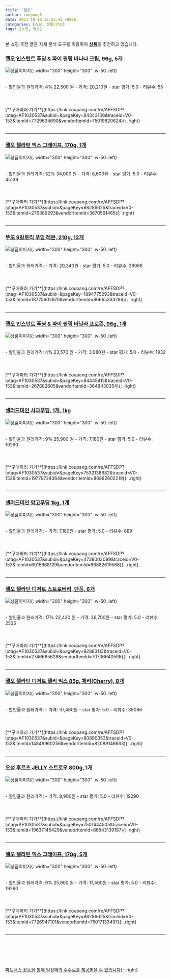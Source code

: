 ```yaml
---
title: "젤로"
author: coupang6
date: 2023-10-16 12:51:41 +0800
categories: [쇼핑, 생활/건강]
tags: [쇼핑, 젤로]
---
```


본 쇼핑 추천 글은 자체 분석 도구를 이용하여 [**상품**](https://link.coupang.com/a/bao1ui)을 추천하고 있습니다.

### [젤오 인스턴트 푸딩 & 파이 필링 바나나 크림, 96g, 5개](https://link.coupang.com/re/AFFSDP?lptag=AF1030537&subid=&pageKey=84343106&traceid=V0-153&itemId=7729634690&vendorItemId=75019820624)

![상품이미지](https://thumbnail6.coupangcdn.com/thumbnails/remote/230x230ex/image/vendor_inventory/d70c/3fbbe2d3b9baaa844a212650d3b99501e3d973c8318054e14347c24cc9a1.jpg){: width="300" height="300" .w-50 .left}


<br>
- 할인율과 원래가격: 4%  22,500   원
- 가격: 20,210원
- star 평가: 5.0
- 리뷰수: 55
<br>
<br>
<br>
<br>
[**구매하러 가기**](https://link.coupang.com/re/AFFSDP?lptag=AF1030537&subid=&pageKey=84343106&traceid=V0-153&itemId=7729634690&vendorItemId=75019820624){: .right}
<br>
<br>

---

### [젤오 젤라틴 믹스 그레이프, 170g, 1개](https://link.coupang.com/re/AFFSDP?lptag=AF1030537&subid=&pageKey=88286625&traceid=V0-153&itemId=276389293&vendorItemId=3670591465)

![상품이미지](https://thumbnail10.coupangcdn.com/thumbnails/remote/230x230ex/image/vendor_inventory/076e/bba427fd119d01a33964e003a2deb85bc499858964dfdc4c1906830b058b.jpg){: width="300" height="300" .w-50 .left}


<br>
- 할인율과 원래가격: 32%  34,000   원
- 가격: 8,600원
- star 평가: 5.0
- 리뷰수: 45139
<br>
<br>
<br>
<br>
[**구매하러 가기**](https://link.coupang.com/re/AFFSDP?lptag=AF1030537&subid=&pageKey=88286625&traceid=V0-153&itemId=276389293&vendorItemId=3670591465){: .right}
<br>
<br>

---

### [뚜또 9칼로리 푸딩 레몬, 210g, 12개](https://link.coupang.com/re/AFFSDP?lptag=AF1030537&subid=&pageKey=1894775293&traceid=V0-153&itemId=18775602970&vendorItemId=86665333786)

![상품이미지](https://thumbnail10.coupangcdn.com/thumbnails/remote/230x230ex/image/vendor_inventory/10bd/ff7d7f1714e91021b57f9a2399f7273e721d435fca7ff339c083151cd613.jpeg){: width="300" height="300" .w-50 .left}


<br>
- 할인율과 원래가격: 
- 가격: 20,340원
- star 평가: 5.0
- 리뷰수: 39066
<br>
<br>
<br>
<br>
[**구매하러 가기**](https://link.coupang.com/re/AFFSDP?lptag=AF1030537&subid=&pageKey=1894775293&traceid=V0-153&itemId=18775602970&vendorItemId=86665333786){: .right}
<br>
<br>

---

### [젤오 인스턴트 푸딩 & 파이 필링 바닐라 프로즌, 96g, 1개](https://link.coupang.com/re/AFFSDP?lptag=AF1030537&subid=&pageKey=84445415&traceid=V0-153&itemId=267682605&vendorItemId=3648430354)

![상품이미지](https://thumbnail10.coupangcdn.com/thumbnails/remote/230x230ex/image/vendor_inventory/314b/7c477260680d0dad1b1695739495b6dc9c86dee25f48e75d7c0e36a3110b.jpg){: width="300" height="300" .w-50 .left}


<br>
- 할인율과 원래가격: 4%  23,570   원
- 가격: 3,980원
- star 평가: 5.0
- 리뷰수: 1932
<br>
<br>
<br>
<br>
[**구매하러 가기**](https://link.coupang.com/re/AFFSDP?lptag=AF1030537&subid=&pageKey=84445415&traceid=V0-153&itemId=267682605&vendorItemId=3648430354){: .right}
<br>
<br>

---

### [샐러드미인 사과푸딩, 1개, 1kg](https://link.coupang.com/re/AFFSDP?lptag=AF1030537&subid=&pageKey=7532138682&traceid=V0-153&itemId=19779724364&vendorItemId=86882602219)

![상품이미지](https://thumbnail9.coupangcdn.com/thumbnails/remote/230x230ex/image/vendor_inventory/af4f/4f9af45d6f882a570627b37d14960133c21a150cc233e74b42a881200e83.jpg){: width="300" height="300" .w-50 .left}


<br>
- 할인율과 원래가격: 9%  25,900   원
- 가격: 7,180원
- star 평가: 5.0
- 리뷰수: 19290
<br>
<br>
<br>
<br>
[**구매하러 가기**](https://link.coupang.com/re/AFFSDP?lptag=AF1030537&subid=&pageKey=7532138682&traceid=V0-153&itemId=19779724364&vendorItemId=86882602219){: .right}
<br>
<br>

---

### [샐러드미인 망고푸딩 1kg, 1개](https://link.coupang.com/re/AFFSDP?lptag=AF1030537&subid=&pageKey=4738003099&traceid=V0-153&itemId=6016668129&vendorItemId=86882619568)

![상품이미지](https://thumbnail6.coupangcdn.com/thumbnails/remote/230x230ex/image/vendor_inventory/a319/8fa6d9171b87f7bc640fabf7b55127e2a3541c9d7e919d48abc6ce592aa8.jpg){: width="300" height="300" .w-50 .left}


<br>
- 할인율과 원래가격: 
- 가격: 7,180원
- star 평가: 5.0
- 리뷰수: 889
<br>
<br>
<br>
<br>
[**구매하러 가기**](https://link.coupang.com/re/AFFSDP?lptag=AF1030537&subid=&pageKey=4738003099&traceid=V0-153&itemId=6016668129&vendorItemId=86882619568){: .right}
<br>
<br>

---

### [젤오 젤라틴 디저트 스트로베리, 단품, 6개](https://link.coupang.com/re/AFFSDP?lptag=AF1030537&subid=&pageKey=92883113&traceid=V0-153&itemId=2746665628&vendorItemId=70736640598)

![상품이미지](https://thumbnail8.coupangcdn.com/thumbnails/remote/230x230ex/image/vendor_inventory/ec38/3c651b308b2f1aac045a659e6b5af04cc93f046317caf4d1963a0718878c.jpg){: width="300" height="300" .w-50 .left}


<br>
- 할인율과 원래가격: 17%  22,430   원
- 가격: 26,700원
- star 평가: 5.0
- 리뷰수: 2535
<br>
<br>
<br>
<br>
[**구매하러 가기**](https://link.coupang.com/re/AFFSDP?lptag=AF1030537&subid=&pageKey=92883113&traceid=V0-153&itemId=2746665628&vendorItemId=70736640598){: .right}
<br>
<br>

---

### [젤오 젤라틴 디저트 젤리 믹스 85g, 체리(Cherry), 8개](https://link.coupang.com/re/AFFSDP?lptag=AF1030537&subid=&pageKey=80890353&traceid=V0-153&itemId=14849960256&vendorItemId=82089146663)

![상품이미지](https://thumbnail6.coupangcdn.com/thumbnails/remote/230x230ex/image/vendor_inventory/8bba/6cc289efa44ead5a074e866f936789d44a7d79cef8ba7baaaca60d5298bd.jpg){: width="300" height="300" .w-50 .left}


<br>
- 할인율과 원래가격: 
- 가격: 37,480원
- star 평가: 5.0
- 리뷰수: 39066
<br>
<br>
<br>
<br>
[**구매하러 가기**](https://link.coupang.com/re/AFFSDP?lptag=AF1030537&subid=&pageKey=80890353&traceid=V0-153&itemId=14849960256&vendorItemId=82089146663){: .right}
<br>
<br>

---

### [오성 후르츠 JELLY 스트로우 800g, 1개](https://link.coupang.com/re/AFFSDP?lptag=AF1030537&subid=&pageKey=7501444505&traceid=V0-153&itemId=19637145429&vendorItemId=86543139187)

![상품이미지](https://thumbnail6.coupangcdn.com/thumbnails/remote/230x230ex/image/vendor_inventory/7892/193dd80119ff42498468de03b6434cec82f41d9db5da9b8a0c819366d5f1.jpg){: width="300" height="300" .w-50 .left}


<br>
- 할인율과 원래가격: 
- 가격: 9,900원
- star 평가: 5.0
- 리뷰수: 19290
<br>
<br>
<br>
<br>
[**구매하러 가기**](https://link.coupang.com/re/AFFSDP?lptag=AF1030537&subid=&pageKey=7501444505&traceid=V0-153&itemId=19637145429&vendorItemId=86543139187){: .right}
<br>
<br>

---

### [젤오 젤라틴 믹스 그레이프, 170g, 5개](https://link.coupang.com/re/AFFSDP?lptag=AF1030537&subid=&pageKey=88286625&traceid=V0-153&itemId=7726947101&vendorItemId=75017133497)

![상품이미지](https://thumbnail7.coupangcdn.com/thumbnails/remote/230x230ex/image/vendor_inventory/70df/cc2a2555ddcf0459902b379026ba5acfe6fe3a46b237caea629ae83a5a49.jpg){: width="300" height="300" .w-50 .left}


<br>
- 할인율과 원래가격: 9%  25,900   원
- 가격: 17,400원
- star 평가: 5.0
- 리뷰수: 19290
<br>
<br>
<br>
<br>
[**구매하러 가기**](https://link.coupang.com/re/AFFSDP?lptag=AF1030537&subid=&pageKey=88286625&traceid=V0-153&itemId=7726947101&vendorItemId=75017133497){: .right}
<br>
<br>

---
<br><br><br><br><br> [파트너스 활동을 통해 일정액의 수수료를 제공받을 수 있습니다](https://link.coupang.com/a/bao1ui){: .right}